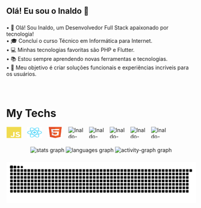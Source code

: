 ## Olá! Eu sou o Inaldo 👋

###

<p align="left">
• 👋 Olá! Sou Inaldo, um Desenvolvedor Full Stack apaixonado por tecnologia!<br>
• 🎓 Concluí o curso Técnico em Informática para Internet.<br>
• 💻 Minhas tecnologias favoritas são PHP e Flutter.<br>
• 📚 Estou sempre aprendendo novas ferramentas e tecnologias.<br>
• 🚀 Meu objetivo é criar soluções funcionais e experiências incríveis para os usuários.<br>
</p>

###

<br>
<h1>My Techs</h1>

<div style="display: flex; align-items: center; gap: 15px; flex-wrap: wrap;">
  <img align="center" alt="Inaldo-Js" height="30" width="40" src="https://raw.githubusercontent.com/devicons/devicon/master/icons/javascript/javascript-plain.svg">
  <img align="center" alt="Inaldo-React" height="30" width="40" src="https://raw.githubusercontent.com/devicons/devicon/master/icons/react/react-original.svg">
  <img align="center" alt="Inaldo-HTML" height="30" width="40" src="https://raw.githubusercontent.com/devicons/devicon/master/icons/html5/html5-original.svg">
  <img align="center" alt="Inaldo-CSS" height="30" width="40" src="https://cdn.jsdelivr.net/gh/devicons/devicon@latest/icons/css3/css3-original.svg">
  <img align="center" alt="Inaldo-Flutter" height="30" width="40" src="https://cdn.jsdelivr.net/gh/devicons/devicon@latest/icons/flutter/flutter-original.svg">
  <img align="center" alt="Inaldo-AndroidStudio" height="30" width="40" src="https://cdn.jsdelivr.net/gh/devicons/devicon/icons/androidstudio/androidstudio-original.svg">
  <img align="center" alt="Inaldo-NodeJS" height="30" width="40" src="https://cdn.jsdelivr.net/gh/devicons/devicon/icons/nodejs/nodejs-original.svg">
  <img align="center" alt="Inaldo-PHP" height="30" width="40" src="https://cdn.jsdelivr.net/gh/devicons/devicon/icons/php/php-original.svg">
</div>


###

<div align="center">
  <img src="https://github-readme-stats.vercel.app/api?username=InaldoHr&hide_title=false&hide_rank=false&show_icons=true&include_all_commits=true&count_private=true&disable_animations=false&theme=dark&locale=en&hide_border=false&order=1" height="150" alt="stats graph"  />
  <img src="https://github-readme-stats.vercel.app/api/top-langs?username=InaldoHr&locale=en&hide_title=false&layout=compact&card_width=320&langs_count=5&theme=dark&hide_border=false&order=2" height="150" alt="languages graph"  />
  <img src="https://github-readme-activity-graph.vercel.app/graph?username=InaldoHr&radius=16&theme=react&area=true&order=5" height="300" alt="activity-graph graph"  />
</div>

###



<div align="center">
  
<picture>
  <source media="(prefers-color-scheme: dark)" srcset="https://raw.githubusercontent.com/InaldoHr/InaldoHr/output/github-contribution-grid-snake-dark.svg">
  <source media="(prefers-color-scheme: light)" srcset="https://raw.githubusercontent.com/InaldoHr/InaldoHr/output/github-contribution-grid-snake.svg">
  <img alt="github contribution grid snake animation" src="https://raw.githubusercontent.com/InaldoHr/InaldoHr/output/github-contribution-grid-snake.svg">
</picture>
</div>


